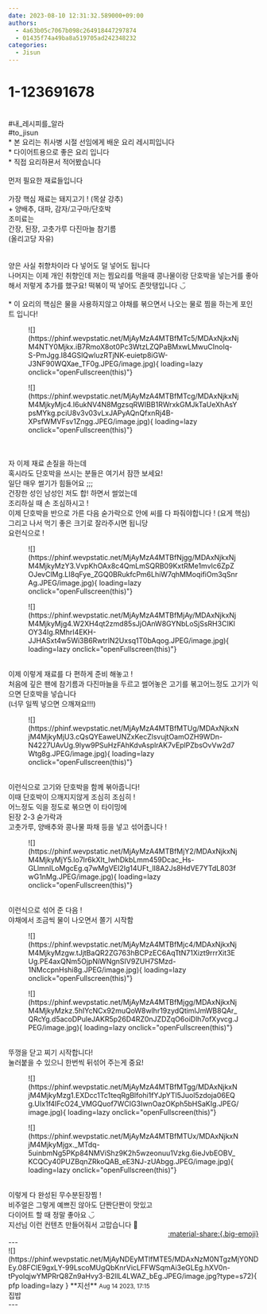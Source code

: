 ```yaml
---
date: 2023-08-10 12:31:32.589000+09:00
authors:
  - 4a63b05c7067b098c264918447297874
  - 01435f74a49ba8a519705ad242348232
categories:
  - Jisun
---
```


# 1-123691678

<div class="post-container" markdown="1">
<div class="content-container md-sidebar__scrollwrap" markdown="1">

<br>\#내_레시피를_알라<br>\#to_jisun <br>* 본 요리는 취사병 시절 선임에게 배운 요리 레시피입니다<br>* 다이어트용으로 좋은 요리 입니다 <br>* 직접 요리하묜서 적어봤습니다<br><br>먼저 필요한 재료들입니다 <br><br>가장 핵심 재료는 돼지고기 ! (목살 강추)<br>+ 양배추, 대파,  감자/고구마/단호박 <br>조미료는 <br>간장, 된장, 고춧가루  다진마늘 참기름<br>(올리고당 자유)<br><br><br>양은 사실 취향차이라 다 넣어도 덜 넣어도 됩니다 <br>나머지는 이제 개인 취향인데 저는 찜요리를 먹을때 콩나물이랑 단호박을 넣는거를 좋아해서 저렇게 추가를 했구요! 떡볶이 떡 넣어도 존맛탱입니다 ◡̈ <br><br>* 이 요리의 핵심은 물을 사용하지않고 야채를 볶으면서 나오는 물로 찜을 하는게 포인트 입니다! 
<figure markdown="1">
![](https://phinf.wevpstatic.net/MjAyMzA4MTBfMTc5/MDAxNjkxNjM4NTY0Mjkx.iB7RmoX8ot0Pc3WtzLZQPaBMxwLMwuCInoIq-S-PmJgg.I84GSlQwluzRTjNK-euietp8iGW-J3NF90WQXae_TF0g.JPEG/image.jpg){ loading=lazy onclick="openFullscreen(this)"}
</figure>

<figure markdown="1">
![](https://phinf.wevpstatic.net/MjAyMzA4MTBfMTcg/MDAxNjkxNjM4MjkyMjc4.I6ukNV4N8MgzsqRWIBB1RWrxkGMJkTaUeXhAsYpsMYkg.pciU8v3v03vLxJAPyAQnQfxnRj4B-XPsfWMVFsv1Zngg.JPEG/image.jpg){ loading=lazy onclick="openFullscreen(this)"}
</figure>
<br><br>자 이제 재료 손질을 하는데 <br>혹시라도 단호박을 쓰시는 분들은 여기서 잠깐 보세요!<br>일단 매우 썰기가 힘들어요 ;;;<br>건장한 성인 남성인 저도 합! 하면서 썰었는데<br>조리하실 때 손 조심하시고 ! <br>이제 단호박을 반으로 가른 다음 숟가락으로 안에 씨를 다 파줘야합니다 ! (요게 핵심)<br>그리고 나서 먹기 좋은 크기로 잘라주시면 됩니당 <br>요런식으로 ! <br>
<figure markdown="1">
![](https://phinf.wevpstatic.net/MjAyMzA4MTBfNjgg/MDAxNjkxNjM4MjkyMzY3.VvpKhOAx8c4QmLmSQRB09KxtRMe1mvIc6ZpZOJevClMg.LI8qFye_ZGQ0BRukfcPm6LhiW7qhMMoqifiOm3qSnrAg.JPEG/image.jpg){ loading=lazy onclick="openFullscreen(this)"}
</figure>

<figure markdown="1">
![](https://phinf.wevpstatic.net/MjAyMzA4MTBfMjAy/MDAxNjkxNjM4MjkyMjg4.W2XH4qt2zmd85sJjOAnW8GYNbLoSjSsRH3CIKlOY34Ig.RMhrI4EKH-JJHASxt4w5Wi3B6RwtrlN2Uxsq1T0bAqog.JPEG/image.jpg){ loading=lazy onclick="openFullscreen(this)"}
</figure>
<br>이제 이렇게 재료를 다 편하게 준비 해놓고 ! <br>처음에 깊은 팬에 참기름과 다진마늘을 두르고 썰어놓은 고기를 볶고어느정도 고기가 익으면 단호박을 넣습니다 <br>(너무 일찍 넣으면 으깨져요!!!)
<figure markdown="1">
![](https://phinf.wevpstatic.net/MjAyMzA4MTBfMTUg/MDAxNjkxNjM4MjkyMjU3.cQsQYEaweUNZxKecZlsvujtOamOZH9WDn-N4227UAvUg.9lyw9PSuHzFAhKdvAsplrAK7vEplPZbsOvVw2d7Wtg8g.JPEG/image.jpg){ loading=lazy onclick="openFullscreen(this)"}
</figure>
<br>이런식으로 고기와 단호박을 함께 볶아줍니다! <br>이때 단호박이 으깨지지않게 조심히 조심히 !<br>어느정도 익을 정도로 볶으면 이 타이밍에<br>된장 2-3 숟가락과 <br>고춧가루, 양배추와 콩나물 파채 등을 넣고 섞어줍니다 !
<figure markdown="1">
![](https://phinf.wevpstatic.net/MjAyMzA4MTBfMjY2/MDAxNjkxNjM4MjkyMjY5.lo7Ir6kXIt_IwhDkbLmm459Dcac_Hs-GLlmnILoMgcEg.q7wMgVEI2Ig14UFt_lI8A2Js8HdVE7YTdL803fwG1nMg.JPEG/image.jpg){ loading=lazy onclick="openFullscreen(this)"}
</figure>
<br>이런식으로 섞어 준 다음 !<br>야채에서 조금씩 물이 나오면서 쫄기 시작함<br>
<figure markdown="1">
![](https://phinf.wevpstatic.net/MjAyMzA4MTBfMjc4/MDAxNjkxNjM4MjkyMzgw.tJjtBaQR2ZG763hBCPzEC6AqTtN71Xizt9rrrXit3EUg.PE4axQNm5OjpNiWNgnSIV9ZUH7SMzd-1NMccpnHshi8g.JPEG/image.jpg){ loading=lazy onclick="openFullscreen(this)"}
</figure>

<figure markdown="1">
![](https://phinf.wevpstatic.net/MjAyMzA4MTBfMjgg/MDAxNjkxNjM4MjkyMzkz.5hIYcNCx92muQoW8wlhr19zydQtimlJmWB8QAr_QRcYg.d5acoDPuleJAKR5p26D4RZ0nJZDZqO6oiDlh7ofXyvcg.JPEG/image.jpg){ loading=lazy onclick="openFullscreen(this)"}
</figure>
<br>뚜껑을 닫고 찌기 시작합니다!<br>눌러붙을 수 있으니 한번씩 뒤섞어 주는게 중요! <br>
<figure markdown="1">
![](https://phinf.wevpstatic.net/MjAyMzA4MTBfMTgg/MDAxNjkxNjM4MjkyMzg1.EXDcc1Tc1teqRgBlfohi1fYJpYTl5Juol5zdoja06EQg.UIx1f4IFcO24_VMGQuof7WCIG3IwnOazOKph5bHSaKIg.JPEG/image.jpg){ loading=lazy onclick="openFullscreen(this)"}
</figure>

<figure markdown="1">
![](https://phinf.wevpstatic.net/MjAyMzA4MTBfMTUx/MDAxNjkxNjM4MjkyMjgx._MTdq-5uinbmNg5PKp84NMViShz9K2h5wzeonuu1Vzkg.6ieJvbEOBV_KCQCy40PUZBqnZRkoQAB_eE3NJ-zUAbgg.JPEG/image.jpg){ loading=lazy onclick="openFullscreen(this)"}
</figure>
<br>이렇게 다 완성된 무수분된장찜 ! <br>비주얼은 그렇게 예쁘진 않아도 단짠단짠이 맛있고 <br>다이어트 할 때 정말 좋아요 ◡̈ <br>지선님 이런 컨텐츠 만들어줘서 고맙습니다 🩵

</div>
</div>

<div style="text-align: right;" markdown="1">
<a href="https://weverse.io/fromis9/fanpost/1-123691678" style="text-align: right;">:material-share:{.big-emoji}</a>
</div>
---

<div class="comments-container md-sidebar__scrollwrap" markdown="1">
<div class="comment" markdown="1">
<div class='id-container' markdown="1">
![](https://phinf.wevpstatic.net/MjAyNDEyMTlfMTE5/MDAxNzM0NTgzMjY0NDEy.08FClE9gxLY-99LscoMUgQbKnrVicLFFWSqmAi3eGLEg.hXV0n-tPyoIqjwYMPRrQ8Zn9aHvy3-B2llL4LWAZ_bEg.JPEG/image.jpg?type=s72){ pfp loading=lazy }
**<span class="artist">지선</span>** <small>Aug 14 2023, 17:15</small><br>
</div>
<div class='comment-body' markdown="1">
집밥
</div>
</div>
</div>
---
